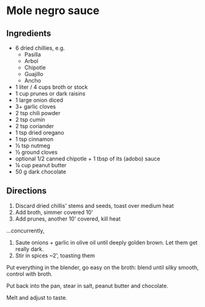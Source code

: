 # Mole negro sauce

## Ingredients

* 6 dried chillies, e.g.
  * Pasilla
  * Arbol
  * Chipotle
  * Guajillo
  * Ancho
* 1 liter / 4 cups broth or stock
* 1 cup prunes or dark raisins
* 1 large onion diced
* 3+ garlic cloves
* 2 tsp chili powder
* 2 tsp cumin
* 2 tsp coriander
* 1 tsp dried oregano
* 1 tsp cinnamon
* ½ tsp nutmeg
* ½ ground cloves
* optional 1/2 canned chipotle + 1 tbsp of its (adobo) sauce
* ¼ cup peanut butter
* 50 g dark chocolate

## Directions

1. Discard dried chillis' stems and seeds, toast over medium heat
2. Add broth, simmer covered 10'
3. Add prunes, another 10' covered, kill heat

…concurrently,

1. Saute onions + garlic in olive oil until deeply golden brown. Let them get really dark.
2. Stir in spices ~2', toasting them

Put everything in the blender, go easy on the broth: blend until silky smooth, control with broth.

Put back into the pan, stear in salt, peanut butter and chocolate.

Melt and adjust to taste.
